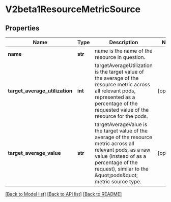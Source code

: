 # V2beta1ResourceMetricSource

## Properties
Name | Type | Description | Notes
------------ | ------------- | ------------- | -------------
**name** | **str** | name is the name of the resource in question. | 
**target_average_utilization** | **int** | targetAverageUtilization is the target value of the average of the resource metric across all relevant pods, represented as a percentage of the requested value of the resource for the pods. | [optional] 
**target_average_value** | **str** | targetAverageValue is the target value of the average of the resource metric across all relevant pods, as a raw value (instead of as a percentage of the request), similar to the \&quot;pods\&quot; metric source type. | [optional] 

[[Back to Model list]](../README.md#documentation-for-models) [[Back to API list]](../README.md#documentation-for-api-endpoints) [[Back to README]](../README.md)


